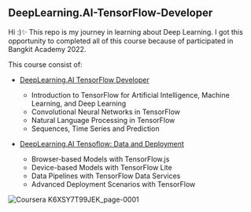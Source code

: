 ## DeepLearning.AI-TensorFlow-Developer

Hi :)✨
This repo is my journey in learning about Deep Learning. I got this opportunity to completed all of this course because of participated in Bangkit Academy 2022.

This course consist of:
- [DeepLearning.AI TensorFlow Developer](https://www.coursera.org/professional-certificates/tensorflow-in-practice)
  - Introduction to TensorFlow for Artificial Intelligence, Machine Learning, and Deep Learning
  - Convolutional Neural Networks in TensorFlow
  - Natural Language Processing in TensorFlow
  - Sequences, Time Series and Prediction
  
- [DeepLearning.AI Tensoflow: Data and Deployment](https://www.coursera.org/specializations/tensorflow-data-and-deployment)
  - Browser-based Models with TensorFlow.js
  - Device-based Models with TensorFlow Lite
  - Data Pipelines with TensorFlow Data Services
  - Advanced Deployment Scenarios with TensorFlow


![Coursera K6XSY7T99JEK_page-0001](https://user-images.githubusercontent.com/71112016/180486090-0b33043e-31ee-4b4b-a25a-a74826f4c5af.jpg)

